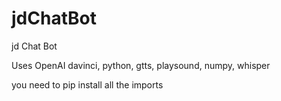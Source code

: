# jdChatBot
jd Chat Bot

Uses OpenAI davinci, python, gtts, playsound, numpy, whisper

you need to pip install all the imports

